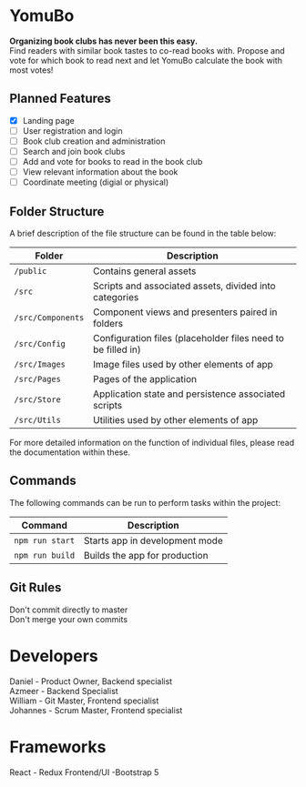 # YomuBo

**Organizing book clubs has never been this easy.**  
Find readers with similar book tastes to co-read books with. Propose and vote for which book to read next and let YomuBo calculate the book with most votes!

## Planned Features

- [x] Landing page
- [ ] User registration and login
- [ ] Book club creation and administration
- [ ] Search and join book clubs
- [ ] Add and vote for books to read in the book club
- [ ] View relevant information about the book
- [ ] Coordinate meeting (digial or physical)

## Folder Structure

A brief description of the file structure can be found in the table below:

| Folder            | Description                                                          |
|-------------------|----------------------------------------------------------------------|
| `/public`         | Contains general assets                                              |
| `/src`            | Scripts and associated assets, divided into categories               |
| `/src/Components` | Component views and presenters paired in folders                     |
| `/src/Config`     | Configuration files (placeholder files need to be filled in)         |
| `/src/Images`     | Image files used by other elements of app                            |
| `/src/Pages`      | Pages of the application                                             |
| `/src/Store`      | Application state and persistence associated scripts                 |
| `/src/Utils`      | Utilities used by other elements of app                              |

For more detailed information on the function of individual files, please read the documentation within these.

## Commands

The following commands can be run to perform tasks within the project:

| Command         | Description                    |
| --------------- | ------------------------------ |
| `npm run start` | Starts app in development mode |
| `npm run build` | Builds the app for production  |

## Git Rules
Don't commit directly to master  
Don't merge your own commits

# Developers  
Daniel - Product Owner, Backend specialist  
Azmeer - Backend Specialist  
William - Git Master, Frontend specialist  
Johannes - Scrum Master, Frontend specialist  

# Frameworks
React - Redux
Frontend/UI -Bootstrap 5

